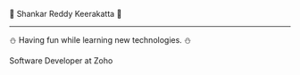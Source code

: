 🤖 Shankar Reddy Keerakatta 🤖
____________________________________________________________________
⛄ Having fun while learning new technologies. ⛄

Software Developer at Zoho

